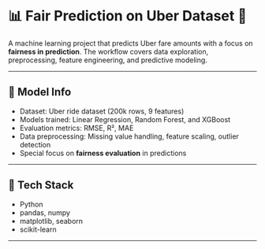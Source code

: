 # 📊 Fair Prediction on Uber Dataset 🚕  

A machine learning project that predicts Uber fare amounts with a focus on **fairness in prediction**. 
The workflow covers data exploration, preprocessing, feature engineering, and predictive modeling.  

---

## 🧠 Model Info  

- Dataset: Uber ride dataset (200k rows, 9 features)  
- Models trained: Linear Regression, Random Forest, and XGBoost  
- Evaluation metrics: RMSE, R², MAE  
- Data preprocessing: Missing value handling, feature scaling, outlier detection  
- Special focus on **fairness evaluation** in predictions  

---

## 🔧 Tech Stack  

- Python  
- pandas, numpy  
- matplotlib, seaborn  
- scikit-learn

---
